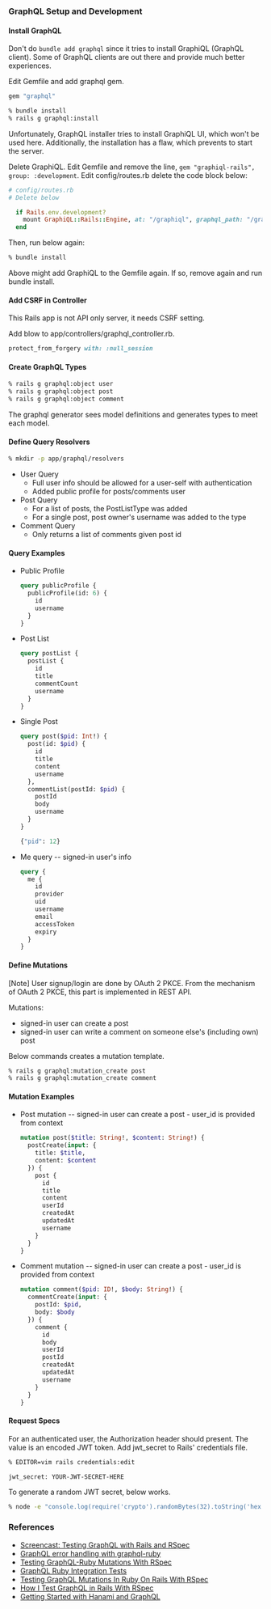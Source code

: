 ### GraphQL Setup and Development

#### Install GraphQL

Don't do `bundle add graphql` since it tries to install GraphiQL (GraphQL client).
Some of GraphQL clients are out there and provide much better experiences.

Edit Gemfile and add graphql gem.

```ruby
gem "graphql"
```
```bash
% bundle install
% rails g graphql:install
```

Unfortunately, GraphQL installer tries to install GraphiQL UI, which won't be used here.
Additionally, the installation has a flaw, which prevents to start the server.

Delete GraphiQL.
Edit Gemfile and remove the line, `gem "graphiql-rails", group: :development`.
Edit config/routes.rb delete the code block below:
```ruby
# config/routes.rb
# Delete below

  if Rails.env.development?
    mount GraphiQL::Rails::Engine, at: "/graphiql", graphql_path: "/graphql"
  end
```
Then, run below again:
```bash
% bundle install
```

Above might add GraphiQL to the Gemfile again.
If so, remove again and run bundle install.

#### Add CSRF in Controller

This Rails app is not API only server, it needs CSRF setting.

Add blow to app/controllers/graphql_controller.rb.
```ruby
protect_from_forgery with: :null_session
```

#### Create GraphQL Types
```bash
% rails g graphql:object user
% rails g graphql:object post
% rails g graphql:object comment
```

The graphql generator sees model definitions and generates types to meet each model.

#### Define Query Resolvers
```bash
% mkdir -p app/graphql/resolvers
```

- User Query
  - Full user info should be allowed for a user-self with authentication
  - Added public profile for posts/comments user
- Post Query
  - For a list of posts, the PostListType was added
  - For a single post, post owner's username was added to the type
- Comment Query
  - Only returns a list of comments given post id

#### Query Examples
- Public Profile
  ```graphql
  query publicProfile {
    publicProfile(id: 6) {
      id
      username
    }
  }
  ```
- Post List
  ```graphql
  query postList {
    postList {
      id
      title
      commentCount
      username
    }
  }
  ```
- Single Post
  ```graphql
  query post($pid: Int!) {
    post(id: $pid) {
      id
      title
      content
      username
    },
    commentList(postId: $pid) {
      postId
      body
      username
    }
  }
  
  {"pid": 12}
  ```
- Me query -- signed-in user's info
  ```graphql
  query {
    me {
      id
      provider
      uid
      username
      email
      accessToken
      expiry
    }
  }
  ```

#### Define Mutations
[Note] User signup/login are done by OAuth 2 PKCE.
From the mechanism of OAuth 2 PKCE, this part is implemented in REST API.

Mutations:
- signed-in user can create a post
- signed-in user can write a comment on someone else's (including own) post

Below commands creates a mutation template.
```bash
% rails g graphql:mutation_create post
% rails g graphql:mutation_create comment
```


#### Mutation Examples
- Post mutation -- signed-in user can create a post - user_id is provided from context
  ```graphql
  mutation post($title: String!, $content: String!) {
    postCreate(input: {
      title: $title,
      content: $content
    }) {
      post {
        id
        title
        content
        userId
        createdAt
        updatedAt
        username
      }
    }
  }
  ```

- Comment mutation -- signed-in user can create a post - user_id is provided from context
  ```graphql
  mutation comment($pid: ID!, $body: String!) {
    commentCreate(input: {
      postId: $pid,
      body: $body
    }) {
      comment {
        id
        body
        userId
        postId
        createdAt
        updatedAt
        username
      }
    }
  }
  ```

#### Request Specs

For an authenticated user, the Authorization header should present.
The value is an encoded JWT token.
Add jwt_secret to Rails' credentials file.
```bash
% EDITOR=vim rails credentials:edit
```

```
jwt_secret: YOUR-JWT-SECRET-HERE
```

To generate a random JWT secret, below works.
```bash
% node -e "console.log(require('crypto').randomBytes(32).toString('hex'))"
```


### References
- [Screencast: Testing GraphQL with Rails and RSpec](https://dev.to/phawk/screencast-testing-graphql-with-rails-and-rspec-303m)
- [GraphQL error handling with graphql-ruby](https://medium.com/@takewakamma/graphql-error-handling-with-graphql-ruby-653aa2a129f6)
- [Testing GraphQL-Ruby Mutations With RSpec](https://dev.to/rjrobinson/testing-graphql-ruby-mutations-with-rspec-3ngc)
- [GraphQL Ruby Integration Tests](https://graphql-ruby.org/testing/integration_tests)
- [Testing GraphQL Mutations In Ruby On Rails With RSpec](https://selleo.com/blog/testing-graphql-mutations-in-ruby-on-rails-with-rspec)
- [How I Test GraphQL in Rails With RSpec](https://jamesnewton.com/blog/how-i-test-graphql-in-rails-with-rspec)
- [Getting Started with Hanami and GraphQL](https://lucaguidi.com/2023/02/06/getting-started-with-hanami-and-graphql/)
